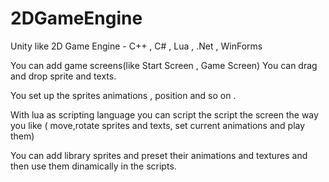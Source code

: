 # 2DGameEngine
Unity like 2D Game Engine - C++ , C# , Lua , .Net , WinForms

You can add game screens(like Start Screen , Game Screen)
You can drag and drop sprite and texts.

You set up the sprites animations , position and so on .

With lua as scripting language you can script the script the screen the way you like ( move,rotate sprites and texts,
set current animations and play them)

You can add library sprites and preset their animations and textures and then use them dinamically in the scripts.




